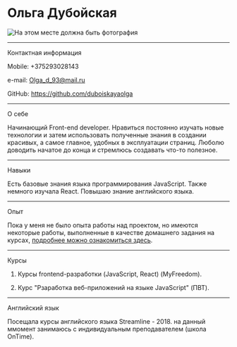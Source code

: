 # Ольга Дубойская


  ![На этом месте должна быть фотография](http://icons.iconarchive.com/icons/iconsmind/outline/256/Profile-icon.png)
  
 ---
  Контактная информация
  

  Mobile: +375293028143


  e-mail: <Olga_d_93@mail.ru>


  GitHub: <https://github.com/duboiskayaolga>


---
  О себе
  
  Начинающий Front-end developer. Нравиться постоянно изучать новые технологии и затем использовать полученные знания в создании красивых, а самое главное, удобных в эксплуатации страниц. Люболю доводить начатое до конца и стремлюсь создавать что-то полезное.


---
  Навыки

  Есть базовые знания языка программирования JavaScript. Также немного изучала React.
  Повышаю знание английского языка. 


---
  Опыт
  
  Пока у меня не было опыта работы над проектом, но имеются некоторые работы, выполненные в качестве домашнего задания на курсах, [подробнее можно ознакомиться здесь](https://duboiskayaolga.github.io).


---
  Курсы
  
  1.  Курсы frontend-разработки (JavaScript, React) (MyFreedom).
  
  2.  Курс "Рзаработка веб-приложений на языке JavaScript" (ПВТ).

---
  Английский язык

  Посещала курсы английского языка Streamline - 2018.
  на данный ммомент занимаюсь с индивидуальным преподавателем (школа OnTime).




